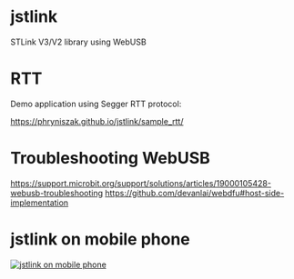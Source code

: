 # jstlink
STLink V3/V2 library using WebUSB

# RTT
Demo application using Segger RTT protocol:

https://phryniszak.github.io/jstlink/sample_rtt/

# Troubleshooting WebUSB
https://support.microbit.org/support/solutions/articles/19000105428-webusb-troubleshooting
https://github.com/devanlai/webdfu#host-side-implementation

# jstlink on mobile phone

[![jstlink on mobile phone](https://img.youtube.com/vi/kpSMA-R8AzU/0.jpg)](https://youtu.be/kpSMA-R8AzU)